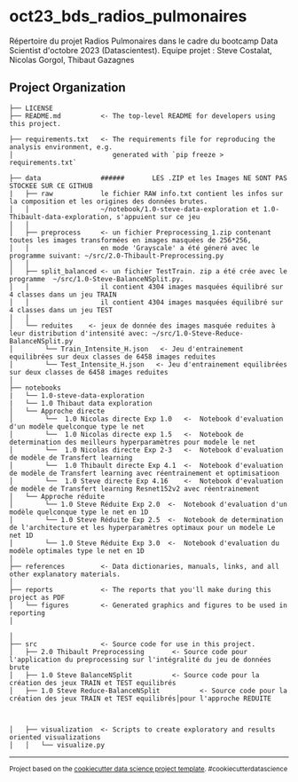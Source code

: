 oct23_bds_radios_pulmonaires
==============================
Répertoire du projet Radios Pulmonaires dans le cadre du bootcamp Data Scientist d'octobre 2023 (Datascientest).
Equipe projet : Steve Costalat, Nicolas Gorgol, Thibaut Gazagnes

Project Organization
------------

    ├── LICENSE
    ├── README.md          <- The top-level README for developers using this project.
    
    ├── requirements.txt   <- The requirements file for reproducing the analysis environment, e.g.
    │                         generated with `pip freeze > requirements.txt`
    
    ├── data               ######       LES .ZIP et les Images NE SONT PAS STOCKEE SUR CE GITHUB
    |   ├── raw            le fichier RAW info.txt contient les infos sur la composition et les origines des données brutes.
    │   │                  ~/notebook/1.0-steve-data-exploration et 1.0-Thibault-data-exploration, s'appuient sur ce jeu
    │   │
    │   ├── preprocess     <- un fichier Preprocessing_1.zip contenant toutes les images transformées en images masquées de 256*256, 
    │   │                  en mode 'Grayscale' a été géneré avec le programme suivant: ~/src/2.0-Thibault-Preprocessing.py
    │   │
    │   ├── split_balanced <- un fichier TestTrain. zip a été crée avec le programme  ~/src/1.0-Steve-BalanceNSplit.py.
    │   │                  il contient 4304 images masquées équilibré sur 4 classes dans un jeu TRAIN
    │   │                  il contient 4304 images masquées équilibré sur 4 classes dans un jeu TEST
    │   │
    │   └── reduites    <- jeux de donnée des images masquée reduites à leur distribution d'intensité avec: ~/src/1.0-Steve-Reduce-BalanceNSplit.py
    │        └── Train_Intensite_H.json   <- Jeu d'entrainement equilibrées sur deux classes de 6458 images reduites 
    │        └── Test_Intensite_H.json   <- Jeu d'entrainement equilibrées sur deux classes de 6458 images reduites 
    │
    ├── notebooks          
    |   └── 1.0-steve-data-exploration  
    |   └── 1.0 Thibaut data exploration                   
    │   └── Approche directe
    │        └──  1.0 Nicolas directe Exp 1.0   <-  Notebook d'evaluation d'un modèle quelconque type le net
    │        └──  1.0 Nicolas directe exp 1.5   <-  Notebook de determination des meilleurs hyperparamètres pour modele le net
    │        └──  1.0 Nicolas directe Exp 2-3   <-  Notebook d'evaluation de modèle de Transfert learning
    │        └──  1.0 Thibault directe Exp 4.1  <-  Notebook d'evaluation de modèle de Transfert learning avec réentrainement et optimisatioon
    │        └──  1.0 Steve directe Exp 4.16    <-  Notebook d'evaluation de modèle de Transfert learning Resnet152v2 avec réentrainement   
    │   └── Approche réduite
    │        └── 1.0 Steve Réduite Exp 2.0  <-  Notebook d'evaluation d'un modèle quelconque type le net en 1D
    │        └── 1.0 Steve Réduite Exp 2.5  <-  Notebook de determination de l'architecture et les hyperparamètres optimaux pour un modele Le net 1D   
    │        └── 1.0 Steve Réduite Exp 3.0  <-  Notebook d'evaluation du modèle optimales type le net en 1D    
    │
    ├── references         <- Data dictionaries, manuals, links, and all other explanatory materials.
    │
    ├── reports            <- The reports that you'll make during this project as PDF
    │   └── figures        <- Generated graphics and figures to be used in reporting
    │

    │
    ├── src                <- Source code for use in this project.
    │   ├── 2.0 Thibault Preprocessing       <- Source code pour l'application du preprocessing sur l'intégralité du jeu de données brute
    │   ├── 1.0 Steve BalanceNSplit          <- Source code pour la création des jeux TRAIN et TEST equilibrés
    │   ├── 1.0 Steve Reduce-BalanceNSplit          <- Source code pour la création des jeux TRAIN et TEST equilibrés│pour l'approche REDUITE


    
    │   ├── visualization  <- Scripts to create exploratory and results oriented visualizations
    │   │   └── visualize.py

------------------------

<p><small>Project based on the <a target="_blank" href="https://drivendata.github.io/cookiecutter-data-science/">cookiecutter data science project template</a>. #cookiecutterdatascience</small></p>
